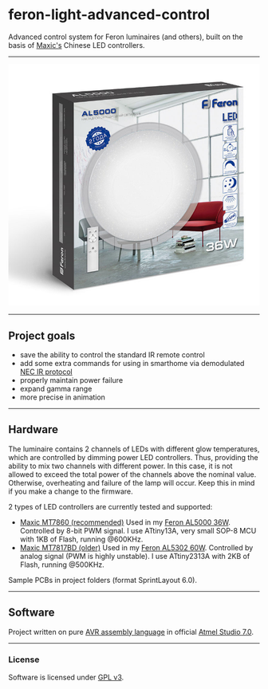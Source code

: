 # feron-light-advanced-control

Advanced control system for Feron luminaires (and others), built on the basis of [Maxic's](http://www.maxictech.com/en/)  Chinese LED controllers.
***
![AL5000 based on MT8760 LED controller](images/package.jpg)
***
## Project goals
* save the ability to control the standard IR remote control
* add some extra commands for using in smarthome via demodulated [NEC IR protocol](https://www.sbprojects.net/knowledge/ir/nec.php)
* properly maintain power failure
* expand gamma range
* more precise in animation

***

## Hardware

The luminaire contains 2 channels of LEDs with different glow temperatures, which are controlled by dimming power LED controllers. Thus, providing the ability to mix two channels with different power. In this case, it is not allowed to exceed the total power of the channels above the nominal value. Otherwise, overheating and failure of the lamp will occur. Keep this in mind if you make a change to the firmware.



2 types of LED controllers are currently tested and supported:

* [Maxic MT7860 (recommended)](http://www.maxictech.com/Content/2018/10-09/1707139255.html)
Used in my [Feron AL5000 36W](https://shop.feron.ru/catalog/nakladnye_svetodiodnye_svetilniki/svetodiodnyy_upravlyaemyy_svetilnik_nakladnoy_feron_al5000_tarelka_36w_3000k_6500k_belyy_s_kantom/). Controlled by 8-bit PWM signal. I use ATtiny13A, very small SOP-8 MCU with 1KB of Flash, running @600KHz.
* [Maxic MT7817BD (older)](http://www.chimicron.com/datasheet/maxic/MT7817BD.pdf)
Used in my [Feron AL5302 60W](https://shop.feron.ru/catalog/nakladnye_svetodiodnye_svetilniki/svetodiodnyy_upravlyaemyy_svetilnik_nakladnoy_feron_al5302_tarelka_60w_3000k_6500k_belyy/). Controlled by analog signal (PWM is highly unstable). I use ATtiny2313A with 2KB of Flash, running @500KHz.

Sample PCBs in project folders (format SprintLayout 6.0).

***

## Software

Project written on pure [AVR assembly language](http://ww1.microchip.com/downloads/en/devicedoc/atmel-0856-avr-instruction-set-manual.pdf)  in official [Atmel Studio 7.0](https://www.microchip.com/mplab/avr-support/atmel-studio-7).

***

### License
Software is licensed under [GPL v3](https://www.gnu.org/licenses/gpl-3.0.en.html).
